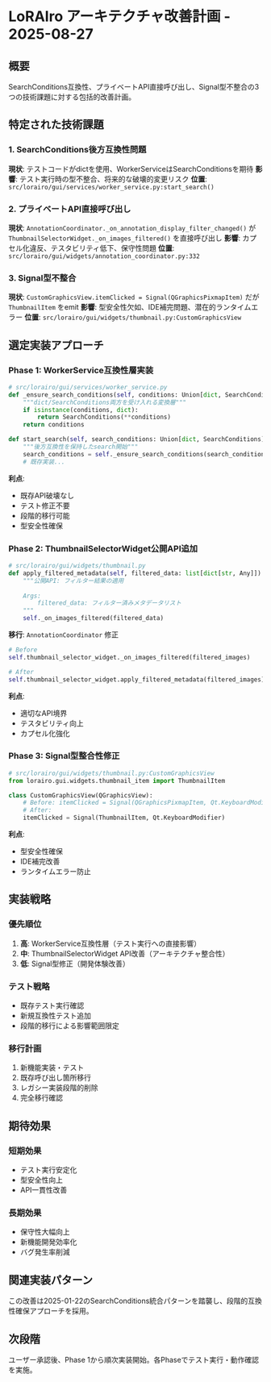 # LoRAIro アーキテクチャ改善計画 - 2025-08-27

## 概要
SearchConditions互換性、プライベートAPI直接呼び出し、Signal型不整合の3つの技術課題に対する包括的改善計画。

## 特定された技術課題

### 1. SearchConditions後方互換性問題
**現状**: テストコードがdictを使用、WorkerServiceはSearchConditionsを期待
**影響**: テスト実行時の型不整合、将来的な破壊的変更リスク
**位置**: `src/lorairo/gui/services/worker_service.py:start_search()`

### 2. プライベートAPI直接呼び出し
**現状**: `AnnotationCoordinator._on_annotation_display_filter_changed()` が `ThumbnailSelectorWidget._on_images_filtered()` を直接呼び出し
**影響**: カプセル化違反、テスタビリティ低下、保守性問題
**位置**: `src/lorairo/gui/widgets/annotation_coordinator.py:332`

### 3. Signal型不整合
**現状**: `CustomGraphicsView.itemClicked = Signal(QGraphicsPixmapItem)` だが `ThumbnailItem` をemit
**影響**: 型安全性欠如、IDE補完問題、潜在的ランタイムエラー
**位置**: `src/lorairo/gui/widgets/thumbnail.py:CustomGraphicsView`

## 選定実装アプローチ

### Phase 1: WorkerService互換性層実装
```python
# src/lorairo/gui/services/worker_service.py
def _ensure_search_conditions(self, conditions: Union[dict, SearchConditions]) -> SearchConditions:
    """dict/SearchConditions両方を受け入れる変換層"""
    if isinstance(conditions, dict):
        return SearchConditions(**conditions)
    return conditions

def start_search(self, search_conditions: Union[dict, SearchConditions]) -> str:
    """後方互換性を保持したsearch開始"""
    search_conditions = self._ensure_search_conditions(search_conditions)
    # 既存実装...
```

**利点**: 
- 既存API破壊なし
- テスト修正不要
- 段階的移行可能
- 型安全性確保

### Phase 2: ThumbnailSelectorWidget公開API追加
```python
# src/lorairo/gui/widgets/thumbnail.py
def apply_filtered_metadata(self, filtered_data: list[dict[str, Any]]) -> None:
    """公開API: フィルター結果の適用
    
    Args:
        filtered_data: フィルター済みメタデータリスト
    """
    self._on_images_filtered(filtered_data)
```

**移行**: `AnnotationCoordinator` 修正
```python
# Before
self.thumbnail_selector_widget._on_images_filtered(filtered_images)

# After  
self.thumbnail_selector_widget.apply_filtered_metadata(filtered_images)
```

**利点**:
- 適切なAPI境界
- テスタビリティ向上
- カプセル化強化

### Phase 3: Signal型整合性修正
```python
# src/lorairo/gui/widgets/thumbnail.py:CustomGraphicsView
from lorairo.gui.widgets.thumbnail_item import ThumbnailItem

class CustomGraphicsView(QGraphicsView):
    # Before: itemClicked = Signal(QGraphicsPixmapItem, Qt.KeyboardModifier)
    # After:
    itemClicked = Signal(ThumbnailItem, Qt.KeyboardModifier)
```

**利点**:
- 型安全性確保
- IDE補完改善
- ランタイムエラー防止

## 実装戦略

### 優先順位
1. **高**: WorkerService互換性層（テスト実行への直接影響）
2. **中**: ThumbnailSelectorWidget API改善（アーキテクチャ整合性）
3. **低**: Signal型修正（開発体験改善）

### テスト戦略
- 既存テスト実行確認
- 新規互換性テスト追加
- 段階的移行による影響範囲限定

### 移行計画
1. 新機能実装・テスト
2. 既存呼び出し箇所移行
3. レガシー実装段階的削除
4. 完全移行確認

## 期待効果

### 短期効果
- テスト実行安定化
- 型安全性向上
- API一貫性改善

### 長期効果  
- 保守性大幅向上
- 新機能開発効率化
- バグ発生率削減

## 関連実装パターン
この改善は2025-01-22のSearchConditions統合パターンを踏襲し、段階的互換性確保アプローチを採用。

## 次段階
ユーザー承認後、Phase 1から順次実装開始。各Phaseでテスト実行・動作確認を実施。